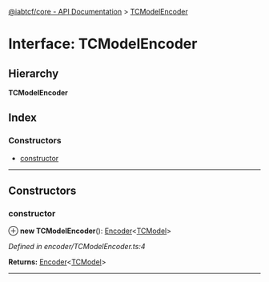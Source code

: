 [@iabtcf/core - API Documentation](../README.md) > [TCModelEncoder](../interfaces/tcmodelencoder.md)

# Interface: TCModelEncoder

## Hierarchy

**TCModelEncoder**

## Index

### Constructors

* [constructor](tcmodelencoder.md#constructor)

---

## Constructors

<a id="constructor"></a>

###  constructor

⊕ **new TCModelEncoder**(): [Encoder](encoder.md)<[TCModel](../classes/tcmodel.md)>

*Defined in encoder/TCModelEncoder.ts:4*

**Returns:** [Encoder](encoder.md)<[TCModel](../classes/tcmodel.md)>

___

